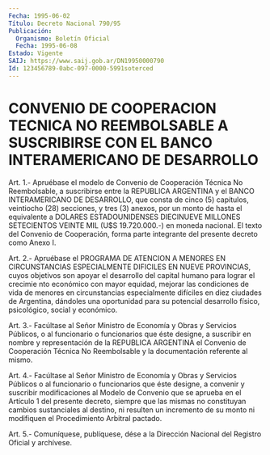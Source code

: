 ```yaml
---
Fecha: 1995-06-02
Título: Decreto Nacional 790/95
Publicación:
  Organismo: Boletín Oficial
  Fecha: 1995-06-08
Estado: Vigente
SAIJ: https://www.saij.gob.ar/DN19950000790
Id: 123456789-0abc-097-0000-5991soterced
---
```

# CONVENIO DE COOPERACION TECNICA NO REEMBOLSABLE A SUSCRIBIRSE CON EL BANCO INTERAMERICANO DE DESARROLLO

<a id="1"></a>
Art. 1.- Apruébase el modelo de Convenio de Cooperación Técnica No Reembolsable,  a  suscribirse  entre la REPUBLICA ARGENTINA y el BANCO  INTERAMERICANO  DE  DESARROLLO,  que  consta  de  cinco  (5) capítulos, veintiocho (28) secciones,  y  tres  (3)  anexos, por un monto de hasta el equivalente a DOLARES ESTADOUNIDENSES  DIECINUEVE MILLONES  SETECIENTOS  VEINTE  MIL    (U$S  19.720.000.-) en moneda nacional.  El  texto  del  Convenio  de  Cooperación,  forma  parte integrante del presente decreto como Anexo I.

<a id="2"></a>
Art.  2.-  Apruébase  el  PROGRAMA  DE  ATENCION  A MENORES EN CIRCUNSTANCIAS  ESPECIALMENTE DIFICILES EN NUEVE PROVINCIAS,  cuyos objetivos son apoyar  el  desarrollo del capital humano para lograr el  crecimie  nto  económico  con    mayor   equidad,  mejorar  las condiciones  de  vida  de  menores en circunstancias  especialmente difíciles en diez ciudades de  Argentina,  dándoles una oportunidad para  su  potencial  desarrollo  físico,  psicológico,    social  y económico.

<a id="3"></a>
Art.  3.-  Facúltase  al  Señor Ministro de Economía y Obras y Servicios  Públicos,  o  al funcionario  o  funcionarios  que  éste designe, a suscribir en nombre  y  representación  de  la REPUBLICA ARGENTINA el Convenio de Cooperación Técnica No Reembolsable  y  la documentación referente al mismo.

<a id="4"></a>
Art.  4.-  Facúltase  al  Señor Ministro de Economía y Obras y Servicios  Públicos  o  al  funcionario  o  funcionarios  que  éste designe,  a  convenir  y  suscribir  modificaciones  al  Modelo  de Convenio que se aprueba en  el  Artículo  1  del  presente decreto, siempre  que  las  mismas  no  constituyan cambios sustanciales  al destino, ni resulten un incremento  de  su  monto  ni modifiquen el Procedimiento Arbitral pactado.

<a id="5"></a>
Art. 5.- Comuníquese, publíquese, dése a la Dirección Nacional del Registro Oficial y archívese.